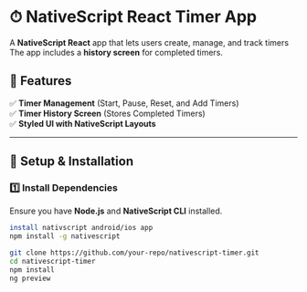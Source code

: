 # ⏱ NativeScript React Timer App

A **NativeScript React** app that lets users create, manage, and track timers  The app includes a **history screen** for completed timers.

## 📌 Features 
✅ **Timer Management** (Start, Pause, Reset, and Add Timers)  
✅ **Timer History Screen** (Stores Completed Timers)  
✅ **Styled UI with NativeScript Layouts**  

---

## 🚀 **Setup & Installation**
### **1️⃣ Install Dependencies**
Ensure you have **Node.js** and **NativeScript CLI** installed.  
```sh
install nativscript android/ios app 
npm install -g nativescript

git clone https://github.com/your-repo/nativescript-timer.git
cd nativescript-timer
npm install
ng preview
